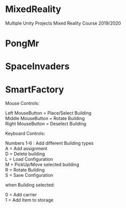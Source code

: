 # MixedReality

Multiple Unity Projects Mixed Reality Course 2019/2020

# PongMr

# SpaceInvaders

# SmartFactory

Mouse Controls:

Left MouseButton = Place/Select Building\
Middle MouseButton = Rotate Building\
Right MouseButton = Deselect Building

Keyboard Controls:

Numbers 1-6 : Add different Building types\
A = Add assignment\
D = Delete building\
L = Load Configuration\
M = PickUp/Move selected building\
R = Rotate Building\
S = Save Configuration

when Building selected:

0 = Add carrier\
1 = Add Item to storage
